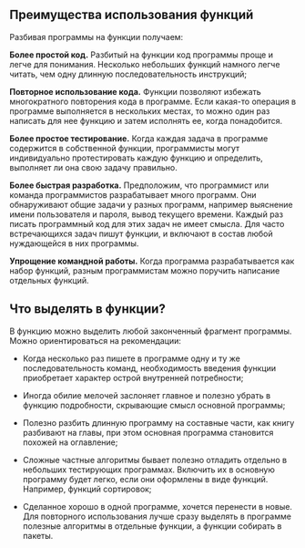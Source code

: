 ## Преимущества использования функций

Разбивая программы на функции получаем:

**Более простой код.** Разбитый на функции код программы проще и легче для понимания.  Несколько небольших функций намного легче читать, чем одну длинную последовательность инструкций;

**Повторное использование кода.** Функции позволяют избежать многократного повторения кода в программе. Если какая-то операция в программе выполняется в нескольких местах, то можно один раз написать для нее функцию и затем исполнять ее, когда понадобится.

**Более простое тестирование.**  Когда каждая задача в программе содержится в собственной функции, программисты могут индивидуально протестировать каждую функцию и определить, выполняет ли она свою задачу правильно.

**Более быстрая разработка.** Предположим, что программист или команда программистов разрабатывает много программ. Они обнаруживают общие задачи у разных программ, например выяснение имени пользователя и пароля, вывод текущего времени. Каждый раз писать программный код для этих задач не имеет смысла. Для часто встречающихся задач пишут функции, и включают в состав любой нуждающейся в них программы.

**Упрощение командной работы.** Когда программа разрабатывается как набор функций, разным программистам можно поручить написание отдельных функций.

## Что выделять в функции?

В функцию можно выделить любой законченный фрагмент программы. Можно ориентироваться на рекомендации:

* Когда несколько раз пишете в программе одну и ту же последовательность команд, необходимость введения функции приобретает характер острой внутренней потребности;

* Иногда обилие мелочей заслоняет главное и полезно убрать в функцию подробности, скрывающие смысл основной программы;

* Полезно разбить длинную программу на составные части, как книгу разбивают на главы, при этом основная программа становится похожей на оглавление;

* Сложные частные алгоритмы бывает полезно отладить отдельно в небольших тестирующих программах. Включить их в основную программу будет легко, если они оформлены в виде функций. Например, функций сортировок;

* Сделанное хорошо в одной программе, хочется перенести в новые. Для повторного использования лучше сразу выделять в программе полезные алгоритмы в отдельные функции, а функции собирать в пакеты.
